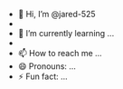 - 👋 Hi, I’m @jared-525
- 
- 🌱 I’m currently learning ...
-
- 📫 How to reach me ...
- 😄 Pronouns: ...
- ⚡ Fun fact: ...

<!---
jared-525/jared-525 is a ✨ special ✨ repository because its `README.md` (this file) appears on your GitHub profile.
You can click the Preview link to take a look at your changes.
--->
